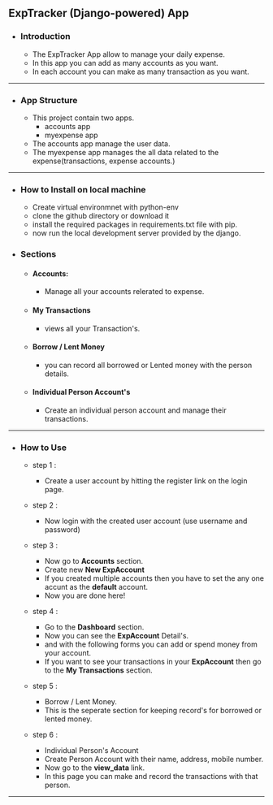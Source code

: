 ## ExpTracker (Django-powered) App

- ### Introduction

	- The ExpTracker App allow to manage your daily expense.
	- In this app you can add as many accounts as you want.
	- In each account you can make as many transaction as you want.

---

- ### App Structure

	- This project contain two apps.
		- accounts app
		- myexpense app
	- The accounts app manage the user data.
	- The myexpense app manages the all data related to the expense(transactions, expense accounts.)

---

- ### How to Install on local machine
	- Create virtual environmnet with python-env
	- clone the github directory or download it
	- install the required packages in requirements.txt file with pip.
	- now run the local development server provided by the django.
	
- ### Sections
	- #### Accounts:
		- Manage all your accounts relerated to expense.
	- #### My Transactions
		- views all your Transaction's.

	- #### Borrow / Lent Money
		- you can record all borrowed or Lented money with the person details.

	- #### Individual Person Account's
		- Create an individual person account and manage their transactions.

---

- ### How to Use

	- step 1 :
		- Create a user account by hitting the register link on the login page.

	- step 2 :
		- Now login with the created user account (use username and password)
	- step 3 :
		- Now go to **Accounts** section.
		- Create new **New ExpAccount** 
		- If you created multiple accounts then you have to set the any one accunt as the **default** account.
		- Now you are done here!
	- step 4 :
		- Go to the **Dashboard** section.
		- Now you can see the **ExpAccount** Detail's.
		- and with the following forms you can add or spend money from your account.
		- If you want to see your transactions in your **ExpAccount** then go to the **My Transactions** section.
	- step 5 :
		- Borrow / Lent Money.
		- This is the seperate section for keeping record's for borrowed or lented money.
	- step 6 :
		- Individual Person's Account
		- Create Person Account with their name, address, mobile number.
		- Now go to the **view_data** link.
		- In this page you can make and record the transactions with that person.

---